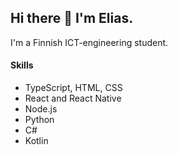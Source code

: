 ## Hi there 👋 I'm Elias.

I'm a Finnish ICT-engineering student.

#### Skills

* TypeScript, HTML, CSS
* React and React Native
* Node.js
* Python
* C#
* Kotlin


<!--
**Elihu-beep/Elihu-beep** is a ✨ _special_ ✨ repository because its `README.md` (this file) appears on your GitHub profile.

-->
